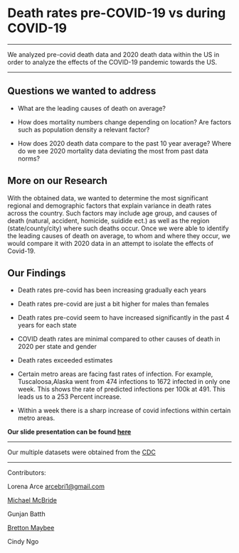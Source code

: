 # Death rates pre-COVID-19 vs during COVID-19

- - -

We analyzed pre-covid death data and 2020 death data within the US in order to analyze the effects of the COVID-19 pandemic towards the US.

- - -  

## Questions we wanted to address

* What are the leading causes of death on average?

* How does mortality numbers change depending on location? Are factors such as population density a relevant factor?

* How does 2020 death data compare to the past 10 year average? Where do we see 2020 mortality data deviating the most from past data norms?

## More on our Research

With the obtained data, we wanted to determine the most significant regional and demographic factors that explain variance in death rates across the country. Such factors may include age group, and causes of death (natural, accident, homicide, suidide ect.)  as well as the region (state/county/city) where such deaths occur. Once we were able to identify the leading causes of death on average, to whom and where they occur, we would compare it with 2020 data in an attempt to isolate the effects of Covid-19.    

## Our Findings

* Death rates pre-covid has been increasing gradually each years

* Death rates pre-covid are just a bit higher for males than females

* Death rates pre-covid seem to have increased significantly in the past 4 years for each state

* COVID death rates are minimal compared to other causes of death in 2020 per state and gender

* Death rates exceeded estimates

* Certain metro areas are facing fast rates of infection. For example,  Tuscaloosa,Alaska went from 474 infections to 1672 infected in only one week. This shows the rate of predicted infections per 100k at 491. This leads us to a 253 Percent increase.  

* Within a week there is a sharp increase of covid infections within certain metro areas.

**Our slide presentation can be found [here](https://docs.google.com/presentation/d/1W4EHkhdDsLwVdZDl8mYDI-hYSzmFFvrPAelFsk19ZHo/edit#slide=id.g9c08e2ceec_1_2)**


- - -
Our multiple datasets were obtained from the [CDC](https://www.cdc.gov/)
- - -

Contributors:

Lorena Arce arcebri1@gmail.com

[Michael McBride](https://github.com/mmcbride9598)

Gunjan Batth

[Bretton Maybee](https://github.com/brettonmaybee)

Cindy Ngo